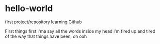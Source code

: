 # hello-world
first project/repository
learning Github

First things first
I'ma say all the words inside my head
I'm fired up and tired of the way that things have been, oh ooh
